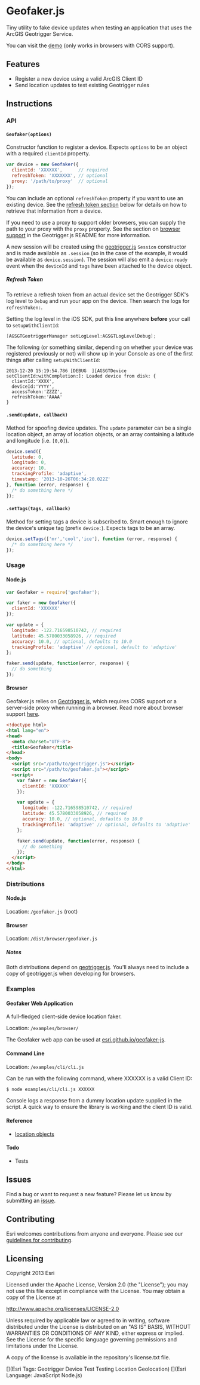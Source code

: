 # Geofaker.js

Tiny utility to fake device updates when testing an application that uses the ArcGIS Geotrigger Service.

You can visit the [demo](http://esri.github.io/geofaker-js) (only works in browsers with CORS support).

## Features

* Register a new device using a valid ArcGIS Client ID
* Send location updates to test existing Geotrigger rules

## Instructions

### API

#### `Geofaker(options)`

Constructor function to register a device. Expects `options` to be an object with a required `clientId` property.

```js
var device = new Geofaker({
  clientId: 'XXXXXX',      // required
  refreshToken: 'XXXXXXX', // optional
  proxy: '/path/to/proxy'  // optional
});
```

You can include an optional `refreshToken` property if you want to use an existing device. See the [refresh token section](#refresh-token) below for details on how to retrieve that information from a device.

If you need to use a proxy to support older browsers, you can supply the path to your proxy with the `proxy` property. See the section on [browser support](https://github.com/Esri/geotrigger-js#browser-support) in the Geotrigger.js README for more information.

A new session will be created using the [geotrigger.js](https://github.com/Esri/geotrigger-js) `Session` constructor and is made available as `.session` (so in the case of the example, it would be available as `device.session`). The session will also emit a `device:ready` event when the `deviceId` and `tags` have been attached to the device object.

##### Refresh Token

To retrieve a refresh token from an actual device set the Geotrigger SDK's log level to `Debug` and run your app on the device. Then search the logs for `refreshToken:`.

Setting the log level in the iOS SDK, put this line anywhere **before** your call to `setupWithClientId`:
``` objective-c
[AGSGTGeotriggerManager setLogLevel:AGSGTLogLevelDebug];
```
The following (or something similar, depending on whether your device was registered previously or not) will show up in your Console as one of the first things after calling `setupWithClientId`:
```
2013-12-20 15:19:54.786 [DEBUG  ][AGSGTDevice setClientId:withCompletion:]: Loaded device from disk: {
  clientId:'XXXX',
  deviceId:'YYYY',
  accessToken:'ZZZZ',
  refreshToken:'AAAA'
}
```

#### `.send(update, callback)`

Method for spoofing device updates. The `update` parameter can be a single location object,
an array of location objects, or an array containing a latitude and longitude (i.e. `[0,0]`).

```js
device.send({
  latitude: 0,
  longitude: 0,
  accuracy: 10,
  trackingProfile: 'adaptive',
  timestamp: '2013-10-26T06:34:20.022Z'
}, function (error, response) {
  /* do something here */
});
```

#### `.setTags(tags, callback)`

Method for setting tags a device is subscribed to. Smart enough to ignore the device's unique tag (prefix `device:`).
Expects tags to be an array.

```js
device.setTags(['mr','cool','ice'], function (error, response) {
  /* do something here */
});
```

### Usage

#### Node.js

```js
var Geofaker = require('geofaker');

var faker = new Geofaker({
  clientId: 'XXXXXX'
});

var update = {
  longitude: -122.716598510742, // required
  latitude: 45.5780033058926, // required
  accuracy: 10.0, // optional, defaults to 10.0
  trackingProfile: 'adaptive' // optional, default to 'adaptive'
};

faker.send(update, function(error, response) {
  // do something
});
```

#### Browser

Geofaker.js relies on [Geotrigger.js](http://github.com/esri/geotrigger-js), which requires CORS support or a server-side proxy when running in a browser. Read more about browser support [here](https://github.com/Esri/geotrigger-js#browser-support).

```html
<!doctype html>
<html lang="en">
<head>
  <meta charset="UTF-8">
  <title>Geofaker</title>
</head>
<body>
  <script src="/path/to/geotrigger.js"></script>
  <script src="/path/to/geofaker.js"></script>
  <script>
    var faker = new Geofaker({
      clientId: 'XXXXXX'
    });

    var update = {
      longitude: -122.716598510742, // required
      latitude: 45.5780033058926, // required
      accuracy: 10.0, // optional, defaults to 10.0
      trackingProfile: 'adaptive' // optional, defaults to 'adaptive'
    };

    faker.send(update, function(error, response) {
      // do something
    });
  </script>
</body>
</html>
```

### Distributions

#### Node.js

Location: `/geofaker.js` (root)

#### Browser

Location: `/dist/browser/geofaker.js`

##### Notes

Both distributions depend on [geotrigger.js](https://github.com/esri/geotrigger-js).
You'll always need to include a copy of geotrigger.js when developing for browsers.

### Examples

#### Geofaker Web Application

A full-fledged client-side device location faker.

Location: `/examples/browser/`

The Geofaker web app can be used at [esri.github.io/geofaker-js](http://esri.github.io/geofaker-js/).

#### Command Line

Location: `/examples/cli/cli.js`

Can be run with the following command, where XXXXXX is a valid Client ID:

```sh
$ node examples/cli/cli.js XXXXXX
```

Console logs a response from a dummy location update supplied in the script.
A quick way to ensure the library is working and the client ID is valid.

#### Reference

* [location objects](http://esri.github.io/geotrigger-docs/api/location/update/)

#### Todo

* Tests

## Issues

Find a bug or want to request a new feature? Please let us know by submitting an [issue](https://github.com/geoloqi/geotrigger-editor/issues).

## Contributing

Esri welcomes contributions from anyone and everyone. Please see our [guidelines for contributing](https://github.com/esri/contributing).

## Licensing

Copyright 2013 Esri

Licensed under the Apache License, Version 2.0 (the "License");
you may not use this file except in compliance with the License.
You may obtain a copy of the License at

  http://www.apache.org/licenses/LICENSE-2.0

Unless required by applicable law or agreed to in writing, software
distributed under the License is distributed on an "AS IS" BASIS,
WITHOUT WARRANTIES OR CONDITIONS OF ANY KIND, either express or implied.
See the License for the specific language governing permissions and
limitations under the License.

A copy of the license is available in the repository's license.txt file.

[](Esri Tags: Geotrigger Device Test Testing Location Geolocation)
[](Esri Language: JavaScript Node.js)
